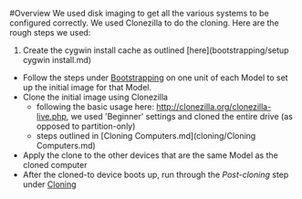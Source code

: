#Overview
We used disk imaging to get all the various systems to be configured correctly. We used Clonezilla to do the cloning. Here are the rough steps we used:

1. Create the cygwin install cache as outlined [here](bootstrapping/setup cygwin install.md)
* Follow the steps under [Bootstrapping](bootstrapping/) on one unit of each Model to set up the initial image for that Model.
* Clone the initial image using Clonezilla 
    - following the basic usage here: http://clonezilla.org/clonezilla-live.php, we used 'Beginner' settings and cloned the entire drive (as opposed to partition-only)
    - steps outlined in [Cloning Computers.md](cloning/Cloning Computers.md)
* Apply the clone to the other devices that are the same Model as the cloned computer
* After the cloned-to device boots up, run through the _Post-cloning_ step under [Cloning](cloning/)
